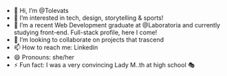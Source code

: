- 👋 Hi, I’m @Tolevats
- 👀 I’m interested in tech, design, storytelling & sports!
- 🌱 I’m a recent Web Development graduate at @Laboratoria and currently studying front-end. Full-stack profile, here I come!
- 💞️ I’m looking to collaborate on projects that trascend
- 📫 How to reach me: Linkedin
- 😄 Pronouns: she/her
- ⚡ Fun fact: I was a very convincing Lady M..th at high school 🎭

<!---
Tolevats/Tolevats is a ✨ special ✨ repository because its `README.md` (this file) appears on your GitHub profile.
You can click the Preview link to take a look at your changes.
--->
